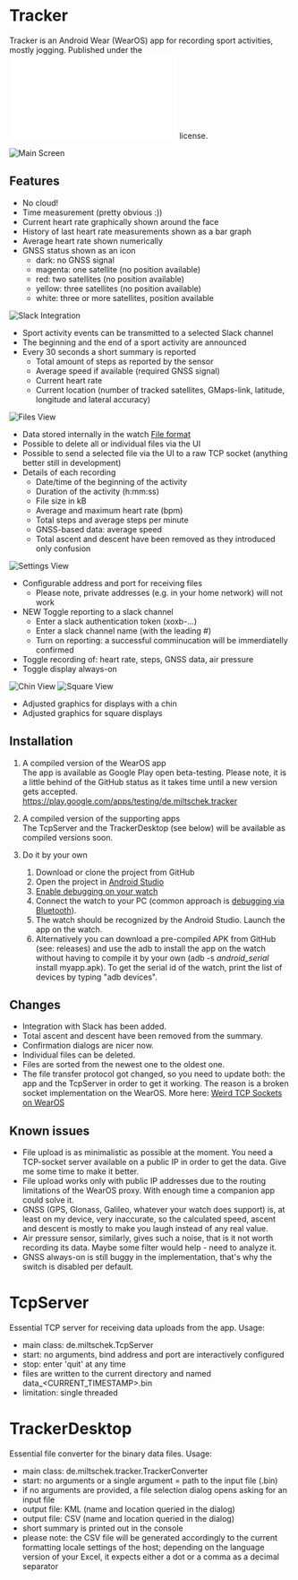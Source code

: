 Tracker
=======

Tracker is an Android Wear (WearOS) app for recording sport activities, mostly jogging. Published under the ![MIT](LICENSE.txt) license.

![Main Screen](Screenshots/device-2020-08-16-155128.png)

Features
--------
- No cloud!
- Time measurement (pretty obvious :))
- Current heart rate graphically shown around the face
- History of last heart rate measurements shown as a bar graph
- Average heart rate shown numerically
- GNSS status shown as an icon
  - dark: no GNSS signal
  - magenta: one satellite (no position available)
  - red: two satellites (no position available)
  - yellow: three satellites (no position available)
  - white: three or more satellites, position available

![Slack Integration](Screenshots/Screenshot_20201115-215123_Slack.jpg)
- Sport activity events can be transmitted to a selected Slack channel
- The beginning and the end of a sport activity are announced
- Every 30 seconds a short summary is reported
  - Total amount of steps as reported by the sensor
  - Average speed if available (required GNSS signal)
  - Current heart rate
  - Current location (number of tracked satellites, GMaps-link, latitude, longitude and lateral accuracy)

![Files View](Screenshots/device-2020-11-15-193937.png)
- Data stored internally in the watch [File format](FILE_FORMAT.md)
- Possible to delete all or individual files via the UI
- Possible to send a selected file via the UI to a raw TCP socket (anything better still in development)
- Details of each recording
  - Date/time of the beginning of the activity
  - Duration of the activity (h:mm:ss)
  - File size in kB
  - Average and maximum heart rate (bpm)
  - Total steps and average steps per minute
  - GNSS-based data: average speed
  - Total ascent and descent have been removed as they introduced only confusion

![Settings View](Screenshots/device-2020-08-16-171256.png)
- Configurable address and port for receiving files
  - Please note, private addresses (e.g. in your home network) will not work
- NEW Toggle reporting to a slack channel
  - Enter a slack authentication token (xoxb-...)
  - Enter a slack channel name (with the leading #)
  - Turn on reporting: a successful comminucation will be immerdiatelly confirmed
- Toggle recording of: heart rate, steps, GNSS data, air pressure
- Toggle display always-on

![Chin View](Screenshots/device-2020-09-27-221000.png)
![Square View](Screenshots/device-2020-09-27-173821.png)
- Adjusted graphics for displays with a chin
- Adjusted graphics for square displays

Installation
------------
1. A compiled version of the WearOS app<br/>
The app is available as Google Play open beta-testing. Please note, it is a little behind of the GitHub status as it takes time until a new version gets accepted.<br/>
https://play.google.com/apps/testing/de.miltschek.tracker

1. A compiled version of the supporting apps<br/>
The TcpServer and the TrackerDesktop (see below) will be available as compiled versions soon.

1. Do it by your own
    1. Download or clone the project from GitHub
    1. Open the project in [Android Studio](https://developer.android.com/studio)
    1. [Enable debugging on your watch](https://developer.android.com/training/wearables/apps/debugging#enable-dev-options)
    1. Connect the watch to your PC (common approach is [debugging via Bluetooth](https://developer.android.com/training/wearables/apps/debugging#usb-debugging)).
    1. The watch should be recognized by the Android Studio. Launch the app on the watch.
    1. Alternatively you can download a pre-compiled APK from GitHub (see: releases) and use the adb to install the app on the watch without having to compile it by your own (adb -s *android_serial* install myapp.apk). To get the serial id of the watch, print the list of devices by typing "adb devices".

Changes
-------
- Integration with Slack has been added.
- Total ascent and descent have been removed from the summary.
- Confirmation dialogs are nicer now.
- Individual files can be deleted.
- Files are sorted from the newest one to the oldest one.
- The file transfer protocol got changed, so you need to update both: the app and the TcpServer in order to get it working. The reason is a broken socket implementation on the WearOS. More here: [Weird TCP Sockets on WearOS](https://krzsztf.wordpress.com/2020/08/30/weird-tcp-sockets-on-wearos/)

Known issues
------------
- File upload is as minimalistic as possible at the moment. You need a TCP-socket server available on a public IP in order to get the data. Give me some time to make it better.
- File upload works only with public IP addresses due to the routing limitations of the WearOS proxy. With enough time a companion app could solve it.
- GNSS (GPS, Glonass, Galileo, whatever your watch does support) is, at least on my device, very inaccurate, so the calculated speed, ascent and descent is mostly to make you laugh instead of any real value.
- Air pressure sensor, similarly, gives such a noise, that is it not worth recording its data. Maybe some filter would help - need to analyze it.
- GNSS always-on is still buggy in the implementation, that's why the switch is disabled per default.

TcpServer
=========
Essential TCP server for receiving data uploads from the app.
Usage:
- main class: de.miltschek.TcpServer
- start: no arguments, bind address and port are interactively configured
- stop: enter 'quit' at any time
- files are written to the current directory and named data_<CURRENT_TIMESTAMP>.bin
- limitation: single threaded

TrackerDesktop
==============
Essential file converter for the binary data files.
Usage:
- main class: de.miltschek.tracker.TrackerConverter
- start: no arguments or a single argument = path to the input file (.bin)
- if no arguments are provided, a file selection dialog opens asking for an input file
- output file: KML (name and location queried in the dialog)
- output file: CSV (name and location queried in the dialog)
- short summary is printed out in the console
- please note: the CSV file will be generated accordingly to the current formatting locale settings of the host; depending on the language version of your Excel, it expects either a dot or a comma as a decimal separator
